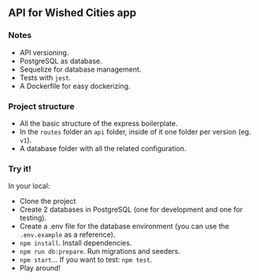 ## API for Wished Cities app

### Notes
- API versioning.
- PostgreSQL as database.
- Sequelize for database management.
- Tests with `jest`.
- A Dockerfile for easy dockerizing.

### Project structure
- All the basic structure of the express boilerplate.
- In the `routes` folder an `api` folder, inside of it one folder per version (eg. `v1`).
- A database folder with all the related configuration.

### Try it!
In your local:
- Clone the project
- Create 2 databases in PostgreSQL (one for development and one for testing).
- Create a .env file for the database environment (you can use the `.env.example` as a reference).
- `npm install`. Install dependencies.
- `npm run db:prepare`. Run migrations and seeders.
- `npm start`... If you want to test: `npm test`.
- Play around!
